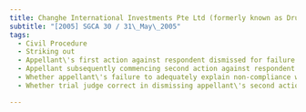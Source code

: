 ```yaml
---
title: Changhe International Investments Pte Ltd (formerly known as Druidstone Pte Ltd) v Dexia 
subtitle: "[2005] SGCA 30 / 31\_May\_2005"
tags:
  - Civil Procedure
  - Striking out
  - Appellant\'s first action against respondent dismissed for failure to comply with peremptory order
  - Appellant subsequently commencing second action against respondent
  - Whether appellant\'s failure to adequately explain non-compliance with peremptory order in first action amounting to contumelious conduct
  - Whether trial judge correct in dismissing appellant\'s second action for abuse of process of court

---
```


